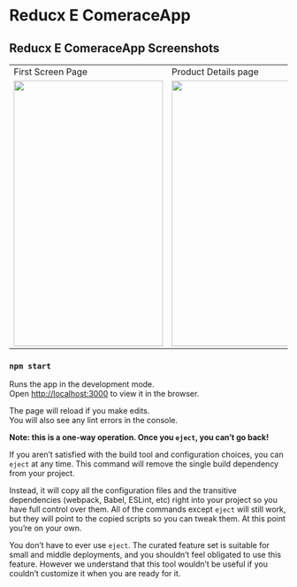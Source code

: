 # Reducx E ComeraceApp


## Reducx E ComeraceApp Screenshots

<table>
  <tr>
    <td>First Screen Page</td>
     <td>Product Details page</td>
     <td>Cart Details Page</td>
  </tr>
  <tr>
    <td><img src="https://drive.google.com/file/d/12W6SKCxBO0w2FMJKqnL_FOLzaczttgZ-/view?usp=sharing" width=270 height=480></td>
    <td><img src="Details.png" width=270 height=480></td>
    <td><img src="Cart.png" width=270 height=480></td>
  </tr>
 </table>


### `npm start`

Runs the app in the development mode.\
Open [http://localhost:3000](http://localhost:3000) to view it in the browser.

The page will reload if you make edits.\
You will also see any lint errors in the console.

**Note: this is a one-way operation. Once you `eject`, you can’t go back!**

If you aren’t satisfied with the build tool and configuration choices, you can `eject` at any time. This command will remove the single build dependency from your project.

Instead, it will copy all the configuration files and the transitive dependencies (webpack, Babel, ESLint, etc) right into your project so you have full control over them. All of the commands except `eject` will still work, but they will point to the copied scripts so you can tweak them. At this point you’re on your own.

You don’t have to ever use `eject`. The curated feature set is suitable for small and middle deployments, and you shouldn’t feel obligated to use this feature. However we understand that this tool wouldn’t be useful if you couldn’t customize it when you are ready for it.
